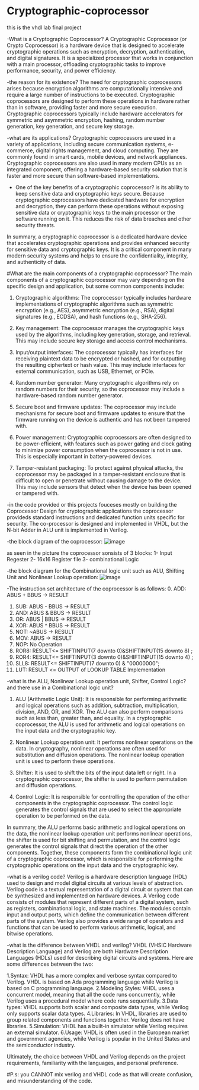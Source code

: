 # Cryptographic-coprocessor
this is the vhdl lab final project 

-What is a Cryptographic Coprocessor?
A Cryptographic Coprocessor (or Crypto Coprocessor) is a hardware device that is designed to accelerate cryptographic operations such as encryption, decryption, authentication, and digital signatures. It is a specialized processor that works in conjunction with a main processor, offloading cryptographic tasks to improve performance, security, and power efficiency.

-the reason for its existence?
The need for cryptographic coprocessors arises because encryption algorithms are computationally intensive and require a large number of instructions to be executed. Cryptographic coprocessors are designed to perform these operations in hardware rather than in software, providing faster and more secure execution. Cryptographic coprocessors typically include hardware accelerators for symmetric and asymmetric encryption, hashing, random number generation, key generation, and secure key storage.

-what are its applications?
Cryptographic coprocessors are used in a variety of applications, including secure communication systems, e-commerce, digital rights management, and cloud computing. They are commonly found in smart cards, mobile devices, and network appliances. Cryptographic coprocessors are also used in many modern CPUs as an integrated component, offering a hardware-based security solution that is faster and more secure than software-based implementations.

- One of the key benefits of a cryptographic coprocessor?
 is its ability to keep sensitive data and cryptographic keys secure. Because cryptographic coprocessors have dedicated hardware for encryption and decryption, they can perform these operations without exposing sensitive data or cryptographic keys to the main processor or the software running on it. This reduces the risk of data breaches and other security threats.
 
 In summary, a cryptographic coprocessor is a dedicated hardware device that accelerates cryptographic operations and provides enhanced security for sensitive data and cryptographic keys. It is a critical component in many modern security systems and helps to ensure the confidentiality, integrity, and authenticity of data.
 
 #What are the main components of a cryptographic coprocessor?
 The main components of a cryptographic coprocessor may vary depending on the specific design and application, but some common components include:

1. Cryptographic algorithms: The coprocessor typically includes hardware implementations of cryptographic algorithms such as symmetric encryption (e.g., AES), asymmetric encryption (e.g., RSA), digital signatures (e.g., ECDSA), and hash functions (e.g., SHA-256).

2. Key management: The coprocessor manages the cryptographic keys used by the algorithms, including key generation, storage, and retrieval. This may include secure key storage and access control mechanisms.

3. Input/output interfaces: The coprocessor typically has interfaces for receiving plaintext data to be encrypted or hashed, and for outputting the resulting ciphertext or hash value. This may include interfaces for external communication, such as USB, Ethernet, or PCIe.

4. Random number generator: Many cryptographic algorithms rely on random numbers for their security, so the coprocessor may include a hardware-based random number generator.

5. Secure boot and firmware updates: The coprocessor may include mechanisms for secure boot and firmware updates to ensure that the firmware running on the device is authentic and has not been tampered with.

6. Power management: Cryptographic coprocessors are often designed to be power-efficient, with features such as power gating and clock gating to minimize power consumption when the coprocessor is not in use. This is especially important in battery-powered devices.

7. Tamper-resistant packaging: To protect against physical attacks, the coprocessor may be packaged in a tamper-resistant enclosure that is difficult to open or penetrate without causing damage to the device. This may include sensors that detect when the device has been opened or tampered with.

-in the code provided or this projects fouceses mostly on building the Coprocessor Design for cryptographic applications 
the coprocessor provideds standard instructions and dedicated function units specific for security. The co-processor is designed and implemented in VHDL, but the N-bit Adder in ALU unit is implemented in Verilog. 

-the block diagram of the coprocessor:
![image](https://user-images.githubusercontent.com/88723929/235752097-8059d940-0b2c-46c0-93dd-3d4cf9cf1fc0.png)

as seen in the picture the coprocessor sonsists of 3 blocks: 1- Input Regester
                                                             2- 16x16 Register file
                                                             3- combinational Logic

-the block diagram for the Combinational logic unit such as ALU, Shifting Unit and Nonlinear Lookup operation:
![image](https://user-images.githubusercontent.com/88723929/235754164-1e5d9df9-2b19-4993-8551-e8d254dfb590.png)


-The instruction set architecture of the coprocessor is as follows:
0. ADD: ABUS + BBUS -> RESULT
1. SUB: ABUS - BBUS -> RESULT
2. AND: ABUS & BBUS -> RESULT
3. OR: ABUS | BBUS -> RESULT
4. XOR: ABUS ^ BBUS -> RESULT
5. NOT: ~ABUS -> RESULT
6. MOV: ABUS -> RESULT
7. NOP: No Operation
8. ROR8: RESULT<= SHIFTINPUT(7 downto 0)&SHIFTINPUT(15 downto 8) ;
9. ROR4: RESULT<= SHIFTINPUT(3 downto 0)&SHIFTINPUT(15 downto 4) ;
10. SLL8: RESULT<= SHIFTINPUT(7 downto 0) & "00000000";
11. LUT: RESULT <= OUTPUT of LOOKUP TABLE Implementation


-what is the ALU, Nonlinear Lookup operation unit, Shifter, Control Logic? and there use in a Combinational logic unit?
1. ALU (Arithmetic Logic Unit): It is responsible for performing arithmetic and logical operations such as addition, subtraction, multiplication, division, AND, OR, and XOR. The ALU can also perform comparisons such as less than, greater than, and equality. In a cryptographic coprocessor, the ALU is used for arithmetic and logical operations on the input data and the cryptographic key.

2. Nonlinear Lookup operation unit: It performs nonlinear operations on the data. In cryptography, nonlinear operations are often used for substitution and diffusion operations. The nonlinear lookup operation unit is used to perform these operations.

3. Shifter: It is used to shift the bits of the input data left or right. In a cryptographic coprocessor, the shifter is used to perform permutation and diffusion operations.

4. Control Logic: It is responsible for controlling the operation of the other components in the cryptographic coprocessor. The control logic generates the control signals that are used to select the appropriate operation to be performed on the data.

In summary, the ALU performs basic arithmetic and logical operations on the data, the nonlinear lookup operation unit performs nonlinear operations, the shifter is used for bit shifting and permutation, and the control logic generates the control signals that direct the operation of the other components. Together, these components form the combinational logic unit of a cryptographic coprocessor, which is responsible for performing the cryptographic operations on the input data and the cryptographic key.


-what is a verilog code?
Verilog is a hardware description language (HDL) used to design and model digital circuits at various levels of abstraction. Verilog code is a textual representation of a digital circuit or system that can be synthesized and implemented on hardware devices.
A Verilog code consists of modules that represent different parts of a digital system, such as registers, combinational logic, and state machines. The modules contain input and output ports, which define the communication between different parts of the system. Verilog also provides a wide range of operators and functions that can be used to perform various arithmetic, logical, and bitwise operations.

-what is the difference between VHDL and verilog?
VHDL (VHSIC Hardware Description Language) and Verilog are both Hardware Description Languages (HDLs) used for describing digital circuits and systems. Here are some differences between the two:

1.Syntax: VHDL has a more complex and verbose syntax compared to Verilog. VHDL is based on Ada programming language while Verilog is based on C programming language.
2.Modeling Styles: VHDL uses a concurrent model, meaning that all the code runs concurrently, while Verilog uses a procedural model where code runs sequentially.
3.Data types: VHDL supports both scalar and composite data types, while Verilog only supports scalar data types.
4.Libraries: In VHDL, libraries are used to group related components and functions together. Verilog does not have libraries.
5.Simulation: VHDL has a built-in simulator while Verilog requires an external simulator.
6.Usage: VHDL is often used in the European market and government agencies, while Verilog is popular in the United States and the semiconductor industry.

Ultimately, the choice between VHDL and Verilog depends on the project requirements, familiarity with the languages, and personal preference.

#P.s: you CANNOT mix verilog and VHDL code as that will create confusion, and misunderstanding of the code.

